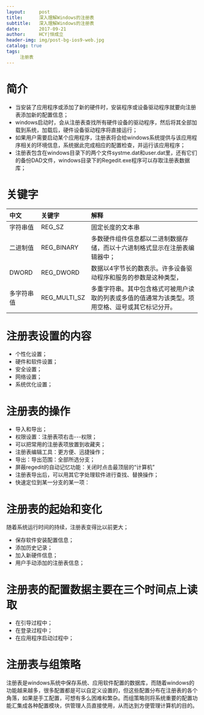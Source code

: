 ```yaml
---
layout:     post
title:      深入理解Windows的注册表
subtitle:   深入理解Windows的注册表
date:       2017-09-21
author:     HCY|恒成立
header-img: img/post-bg-ios9-web.jpg
catalog: true
tags:
     注册表
---
```

# 简介
* 当安装了应用程序或添加了新的硬件时，安装程序或设备驱动程序就要向注册表添加新的配置信息；
* windows启动时，会从注册表查找所有硬件设备的驱动程序，然后将其全部加载到系统，加载后，硬件设备驱动程序将直接运行；
* 如果用户需要启动某个应用程序，注册表将会给windows系统提供与该应用程序相关的环境信息，系统据此完成相应的配置检查，并运行该应用程序；
* 注册表包含在windows目录下的两个文件systme.dat和user.dat里，还有它们的备份DAD文件，windows目录下的Regedit.exe程序可以存取注册表数据库；
# 关键字

|中文|关键字|解释|
|:------------|:-----------|:--------------------------------------------------------------------------|
|字符串值      |REG_SZ      |	固定长度的文本串|
|二进制值      |REG_BINARY  |	多数硬件组件信息都以二进制数据存储，而以十六进制格式显示在注册表编辑器中；|
|DWORD	    |REG_DWORD   |	数据以4字节长的数表示。许多设备驱动程序和服务的参数是这种类型，|
|多字符串值    |REG_MULTI_SZ|	多重字符串。其中包含格式可被用户读取的列表或多值的值通常为该类型。项用空格、逗号或其它标记分开。|

# 注册表设置的内容
* 个性化设置；
* 硬件和软件设置；
* 安全设置；
* 网络设置；
* 系统优化设置；
# 注册表的操作
* 导入和导出；
* 权限设置：注册表项右击---权限；
* 可以把常用的注册表项放置到收藏夹；
* 注册表编辑工具：更方便、迅捷操作；
* 导出：导出范围：全部所选分支；
* 屏蔽regedit的自动记忆功能：关闭时点击最顶层的“计算机”
* 注册表导出后，可以用其它字处理软件进行查找、替换操作；
* 快速定位到某一分支的某一项：
# 注册表的起始和变化
随着系统运行时间的持续，注册表变得比以前更大；
* 保存软件安装配置信息；
* 添加历史记录；
* 加入新硬件信息；
* 用户手动添加的注册表信息；
# 注册表的配置数据主要在三个时间点上读取
* 在引导过程中；
* 在登录过程中；
* 在应用程序启动过程中；
# 注册表与组策略
注册表是windows系统中保存系统、应用软件配置的数据库，而随着windows的功能越来越多，很多配置都是可以自定义设置的，但这些配置分布在注册表的各个角落，如果是手工配置，可想有多么困难和繁杂。而组策略则将系统重要的配置功能汇集成各种配置模块，供管理人员直接使用，从而达到方便管理计算机的目的。
